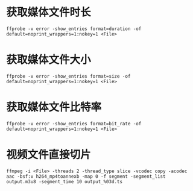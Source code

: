 # 获取媒体文件时长
```
ffprobe -v error -show_entries format=duration -of default=noprint_wrappers=1:nokey=1 <File>
```

# 获取媒体文件大小
```
ffprobe -v error -show_entries format=size -of default=noprint_wrappers=1:nokey=1 <File>
```

# 获取媒体文件比特率
```
ffprobe -v error -show_entries format=bit_rate -of default=noprint_wrappers=1:nokey=1 <File>
```

# 视频文件直接切片
```
ffmpeg -i <File> -threads 2 -thread_type slice -vcodec copy -acodec aac -bsf:v h264_mp4toannexb -map 0 -f segment -segment_list output.m3u8 -segment_time 10 output_%03d.ts
```
